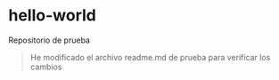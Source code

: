 # hello-world
Repositorio de prueba
> He modificado el archivo readme.md de prueba para verificar los cambios
